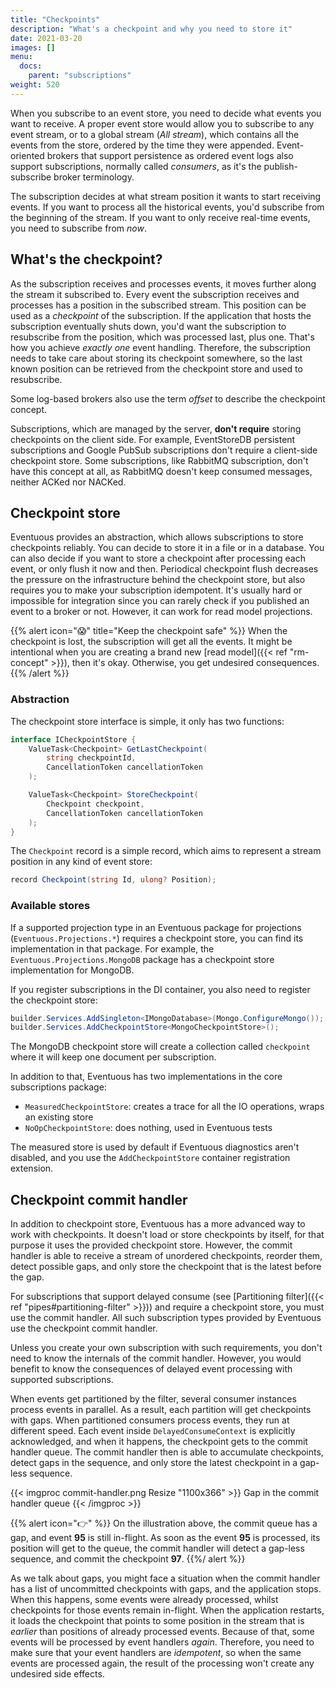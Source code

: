 ```yaml
---
title: "Checkpoints"
description: "What's a checkpoint and why you need to store it"
date: 2021-03-20
images: []
menu:
  docs:
    parent: "subscriptions"
weight: 520
---
```


When you subscribe to an event store, you need to decide what events you want to receive. A proper event store would allow you to subscribe to any event stream, or to a global stream (_All stream_), which contains all the events from the store, ordered by the time they were appended. Event-oriented brokers that support persistence as ordered event logs also support subscriptions, normally called _consumers_, as it's the publish-subscribe broker terminology.

The subscription decides at what stream position it wants to start receiving events. If you want to process all the historical events, you'd subscribe from the beginning of the stream. If you want to only receive real-time events, you need to subscribe from _now_.

## What's the checkpoint?

As the subscription receives and processes events, it moves further along the stream it subscribed to. Every event the subscription receives and processes has a position in the subscribed stream. This position can be used as a _checkpoint_ of the subscription. If the application that hosts the subscription eventually shuts down, you'd want the subscription to resubscribe from the position, which was processed last, plus one. That's how you achieve _exactly one_ event handling. Therefore, the subscription needs to take care about storing its checkpoint somewhere, so the last known position can be retrieved from the checkpoint store and used to resubscribe.

Some log-based brokers also use the term _offset_ to describe the checkpoint concept.

Subscriptions, which are managed by the server, **don't require** storing checkpoints on the client side. For example, EventStoreDB persistent subscriptions and Google PubSub subscriptions don't require a client-side checkpoint store. Some subscriptions, like RabbitMQ subscription, don't have this concept at all, as RabbitMQ doesn't keep consumed messages, neither ACKed nor NACKed.

## Checkpoint store

Eventuous provides an abstraction, which allows subscriptions to store checkpoints reliably. You can decide to store it in a file or in a database. You can also decide if you want to store a checkpoint after processing each event, or only flush it now and then. Periodical checkpoint flush decreases the pressure on the infrastructure behind the checkpoint store, but also requires you to make your subscription idempotent. It's usually hard or impossible for integration since you can rarely check if you published an event to a broker or not. However, it can work for read model projections.

{{% alert icon="😱" title="Keep the checkpoint safe" %}}
When the checkpoint is lost, the subscription will get all the events. It might be intentional when you are creating a brand new [read model]({{< ref "rm-concept" >}}), then it's okay. Otherwise, you get undesired consequences.
{{% /alert %}}

### Abstraction

The checkpoint store interface is simple, it only has two functions:

```csharp
interface ICheckpointStore {
    ValueTask<Checkpoint> GetLastCheckpoint(
        string checkpointId,
        CancellationToken cancellationToken
    );

    ValueTask<Checkpoint> StoreCheckpoint(
        Checkpoint checkpoint,
        CancellationToken cancellationToken
    );
}
```

The `Checkpoint` record is a simple record, which aims to represent a stream position in any kind of event store:

```csharp
record Checkpoint(string Id, ulong? Position);
```

### Available stores

If a supported projection type in an Eventuous package for projections (`Eventuous.Projections.*`) requires a checkpoint store, you can find its implementation in that package. For example, the `Eventuous.Projections.MongoDB` package has a checkpoint store implementation for MongoDB.

If you register subscriptions in the DI container, you also need to register the checkpoint store:

```csharp
builder.Services.AddSingleton<IMongoDatabase>(Mongo.ConfigureMongo());
builder.Services.AddCheckpointStore<MongoCheckpointStore>();
```

The MongoDB checkpoint store will create a collection called `checkpoint` where it will keep one document per subscription.

In addition to that, Eventuous has two implementations in the core subscriptions package:
- `MeasuredCheckpointStore`: creates a trace for all the IO operations, wraps an existing store
- `NoOpCheckpointStore`: does nothing, used in Eventuous tests

The measured store is used by default if Eventuous diagnostics aren't disabled, and you use the `AddCheckpointStore` container registration extension.

## Checkpoint commit handler

In addition to checkpoint store, Eventuous has a more advanced way to work with checkpoints. It doesn't load or store checkpoints by itself, for that purpose it uses the provided checkpoint store. However, the commit handler is able to receive a stream of unordered checkpoints, reorder them, detect possible gaps, and only store the checkpoint that is the latest before the gap.

For subscriptions that support delayed consume (see [Partitioning filter]({{< ref "pipes#partitioning-filter" >}})) and require a checkpoint store, you must use the commit handler. All such subscription types provided by Eventuous use the checkpoint commit handler.

Unless you create your own subscription with such requirements, you don't need to know the internals of the commit handler. However, you would benefit to know the consequences of delayed event processing with supported subscriptions.

When events get partitioned by the filter, several consumer instances process events in parallel. As a result, each partition will get checkpoints with gaps. When partitioned consumers process events, they run at different speed. Each event inside `DelayedConsumeContext` is explicitly acknowledged, and when it happens, the checkpoint gets to the commit handler queue. The commit handler then is able to accumulate checkpoints, detect gaps in the sequence, and only store the latest checkpoint in a gap-less sequence.

{{< imgproc commit-handler.png Resize "1100x366" >}}
Gap in the commit handler queue
{{< /imgproc >}}

{{% alert icon="👉" %}}
On the illustration above, the commit queue has a gap, and event **95** is still in-flight. As soon as the event **95** is processed, its position will get to the queue, the commit handler will detect a gap-less sequence, and commit the checkpoint **97**.
{{%/ alert %}}

As we talk about gaps, you might face a situation when the commit handler has a list of uncommitted checkpoints with gaps, and the application stops. When this happens, some events were already processed, whilst checkpoints for those events remain in-flight. When the application restarts, it loads the checkpoint that points to some position in the stream that is _earlier_ than positions of already processed events. Because of that, some events will be processed by event handlers _again_. Therefore, you need to make sure that your event handlers are _idempotent_, so when the same events are processed again, the result of the processing won't create any undesired side effects.
